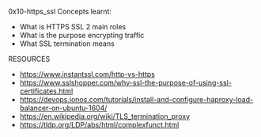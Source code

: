 0x10-https_ssl
Concepts learnt:

* What is HTTPS SSL 2 main roles
* What is the purpose encrypting traffic
* What SSL termination means

RESOURCES
* https://www.instantssl.com/http-vs-https
* https://www.sslshopper.com/why-ssl-the-purpose-of-using-ssl-certificates.html
* https://devops.ionos.com/tutorials/install-and-configure-haproxy-load-balancer-on-ubuntu-1604/
* https://en.wikipedia.org/wiki/TLS_termination_proxy
* https://tldp.org/LDP/abs/html/complexfunct.html

